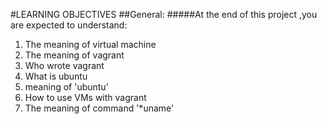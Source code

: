 #LEARNING OBJECTIVES
##General:
#####At the end of this project ,you are expected to understand:
1. The meaning of virtual machine
2. The meaning of vagrant
3. Who wrote vagrant
4. What is ubuntu
5. meaning of 'ubuntu'
6. How to use VMs with vagrant
7. The meaning of command '*uname'
